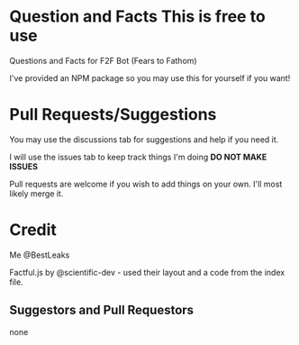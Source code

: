 # Question and Facts **This is free to use**
Questions and Facts for F2F Bot (Fears to Fathom)

I've provided an NPM package so you may use this for yourself if you want!

# Pull Requests/Suggestions
You may use the discussions tab for suggestions and help if you need it. 

I will use the issues tab to keep track things I'm doing **DO NOT MAKE ISSUES**

Pull requests are welcome if you wish to add things on your own. I'll most likely merge it. 

# Credit
Me @BestLeaks

Factful.js by @scientific-dev - used their layout and a code from the index file. 

## Suggestors and Pull Requestors
none

